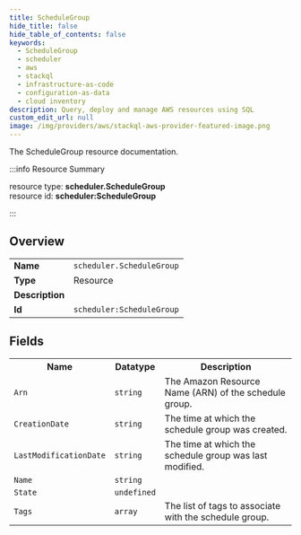 ```yaml
---
title: ScheduleGroup
hide_title: false
hide_table_of_contents: false
keywords:
  - ScheduleGroup
  - scheduler
  - aws
  - stackql
  - infrastructure-as-code
  - configuration-as-data
  - cloud inventory
description: Query, deploy and manage AWS resources using SQL
custom_edit_url: null
image: /img/providers/aws/stackql-aws-provider-featured-image.png
---
```

The ScheduleGroup resource documentation.

:::info Resource Summary

<div class="row">
<div class="providerDocColumn">
<span>resource type:&nbsp;<b>scheduler.ScheduleGroup</b></span><br />
<span>resource id:&nbsp;<b>scheduler:ScheduleGroup</b></span><br />
</div>
</div>

:::

## Overview
<table><tbody>
<tr><td><b>Name</b></td><td><code>scheduler.ScheduleGroup</code></td></tr>
<tr><td><b>Type</b></td><td>Resource</td></tr>
<tr><td><b>Description</b></td><td></td></tr>
<tr><td><b>Id</b></td><td><code>scheduler:ScheduleGroup</code></td></tr>
</tbody></table>

## Fields
<table><tbody>
<tr><th>Name</th><th>Datatype</th><th>Description</th></tr>
<tr><td><code>Arn</code></td><td><code>string</code></td><td>The Amazon Resource Name (ARN) of the schedule group.</td></tr><tr><td><code>CreationDate</code></td><td><code>string</code></td><td>The time at which the schedule group was created.</td></tr><tr><td><code>LastModificationDate</code></td><td><code>string</code></td><td>The time at which the schedule group was last modified.</td></tr><tr><td><code>Name</code></td><td><code>string</code></td><td></td></tr><tr><td><code>State</code></td><td><code>undefined</code></td><td></td></tr><tr><td><code>Tags</code></td><td><code>array</code></td><td>The list of tags to associate with the schedule group.</td></tr>
</tbody></table>